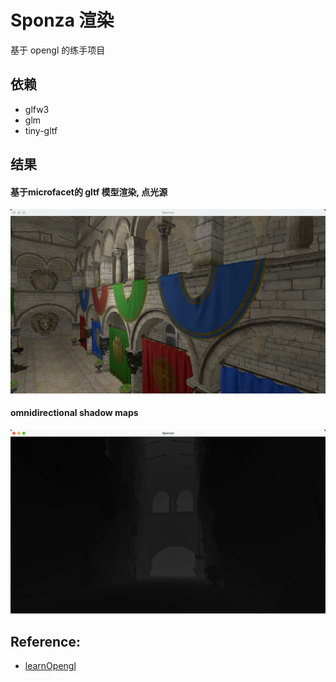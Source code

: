 # Sponza 渲染
基于 opengl 的练手项目


## 依赖
* glfw3
* glm
* tiny-gltf

## 结果
#### 基于microfacet的 gltf 模型渲染, 点光源
![pbr 点光源渲染](./Screenshot/img.png)
#### omnidirectional shadow maps
![omnidirectional shadow maps](./Screenshot/shadow.png)

## Reference: 
* [learnOpengl](https://learnopengl-cn.github.io/)


